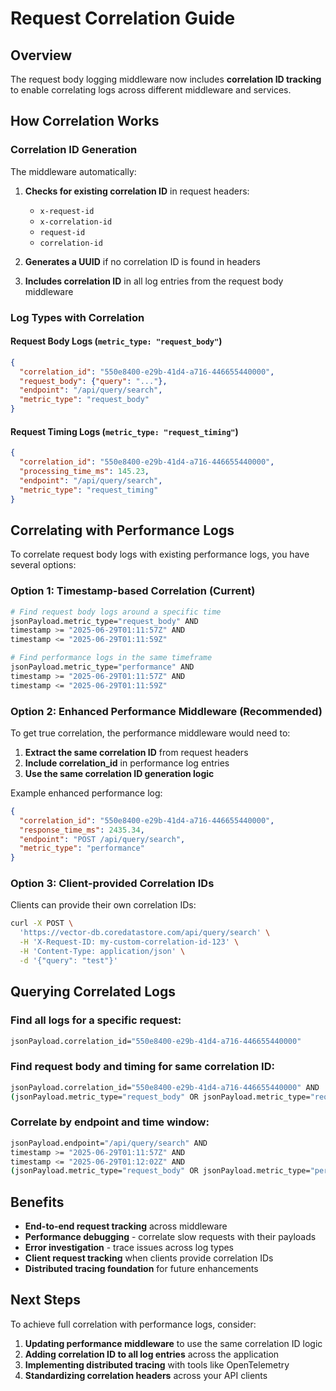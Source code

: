 # Request Correlation Guide

## Overview

The request body logging middleware now includes **correlation ID tracking** to enable correlating logs across different middleware and services.

## How Correlation Works

### Correlation ID Generation

The middleware automatically:

1. **Checks for existing correlation ID** in request headers:

   - `x-request-id`
   - `x-correlation-id`
   - `request-id`
   - `correlation-id`

1. **Generates a UUID** if no correlation ID is found in headers

1. **Includes correlation ID** in all log entries from the request body middleware

### Log Types with Correlation

#### Request Body Logs (`metric_type: "request_body"`)

```json
{
  "correlation_id": "550e8400-e29b-41d4-a716-446655440000",
  "request_body": {"query": "..."},
  "endpoint": "/api/query/search",
  "metric_type": "request_body"
}
```

#### Request Timing Logs (`metric_type: "request_timing"`)

```json
{
  "correlation_id": "550e8400-e29b-41d4-a716-446655440000",
  "processing_time_ms": 145.23,
  "endpoint": "/api/query/search",
  "metric_type": "request_timing"
}
```

## Correlating with Performance Logs

To correlate request body logs with existing performance logs, you have several options:

### Option 1: Timestamp-based Correlation (Current)

```bash
# Find request body logs around a specific time
jsonPayload.metric_type="request_body" AND
timestamp >= "2025-06-29T01:11:57Z" AND
timestamp <= "2025-06-29T01:11:59Z"

# Find performance logs in the same timeframe
jsonPayload.metric_type="performance" AND
timestamp >= "2025-06-29T01:11:57Z" AND
timestamp <= "2025-06-29T01:11:59Z"
```

### Option 2: Enhanced Performance Middleware (Recommended)

To get true correlation, the performance middleware would need to:

1. **Extract the same correlation ID** from request headers
1. **Include correlation_id** in performance log entries
1. **Use the same correlation ID generation logic**

Example enhanced performance log:

```json
{
  "correlation_id": "550e8400-e29b-41d4-a716-446655440000",
  "response_time_ms": 2435.34,
  "endpoint": "POST /api/query/search",
  "metric_type": "performance"
}
```

### Option 3: Client-provided Correlation IDs

Clients can provide their own correlation IDs:

```bash
curl -X POST \
  'https://vector-db.coredatastore.com/api/query/search' \
  -H 'X-Request-ID: my-custom-correlation-id-123' \
  -H 'Content-Type: application/json' \
  -d '{"query": "test"}'
```

## Querying Correlated Logs

### Find all logs for a specific request:

```bash
jsonPayload.correlation_id="550e8400-e29b-41d4-a716-446655440000"
```

### Find request body and timing for same correlation ID:

```bash
jsonPayload.correlation_id="550e8400-e29b-41d4-a716-446655440000" AND
(jsonPayload.metric_type="request_body" OR jsonPayload.metric_type="request_timing")
```

### Correlate by endpoint and time window:

```bash
jsonPayload.endpoint="/api/query/search" AND
timestamp >= "2025-06-29T01:11:57Z" AND
timestamp <= "2025-06-29T01:12:02Z" AND
(jsonPayload.metric_type="request_body" OR jsonPayload.metric_type="performance")
```

## Benefits

- **End-to-end request tracking** across middleware
- **Performance debugging** - correlate slow requests with their payloads
- **Error investigation** - trace issues across log types
- **Client request tracking** when clients provide correlation IDs
- **Distributed tracing foundation** for future enhancements

## Next Steps

To achieve full correlation with performance logs, consider:

1. **Updating performance middleware** to use the same correlation ID logic
1. **Adding correlation ID to all log entries** across the application
1. **Implementing distributed tracing** with tools like OpenTelemetry
1. **Standardizing correlation headers** across your API clients
